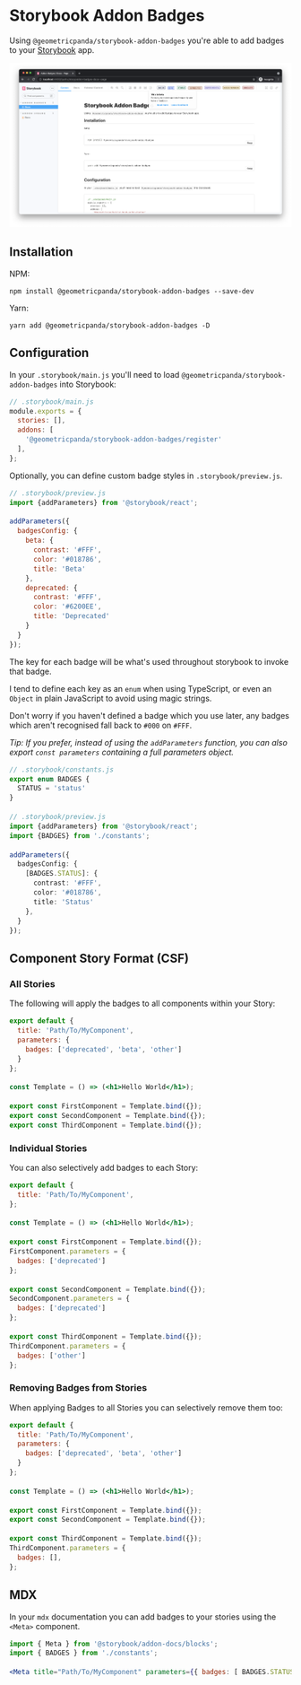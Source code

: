 # Storybook Addon Badges

Using `@geometricpanda/storybook-addon-badges` you're able to add badges to
your [Storybook](https://storybook.js.org) app.

![Screenshot of Storybook](https://github.com/geometricpanda/geometricpanda/blob/main/libs/storybook-addon-badges/media/screenshot.png?raw=true)

## Installation

NPM:
```shell
npm install @geometricpanda/storybook-addon-badges --save-dev
```

Yarn:
```shell
yarn add @geometricpanda/storybook-addon-badges -D
```

## Configuration

In your `.storybook/main.js` you'll need to load `@geometricpanda/storybook-addon-badges` into Storybook:

```js
// .storybook/main.js
module.exports = {
  stories: [],
  addons: [
    '@geometricpanda/storybook-addon-badges/register'
  ],
};
```

Optionally, you can define custom badge styles in `.storybook/preview.js`.

```js
// .storybook/preview.js
import {addParameters} from '@storybook/react';

addParameters({
  badgesConfig: {
    beta: {
      contrast: '#FFF',
      color: '#018786',
      title: 'Beta'
    },
    deprecated: {
      contrast: '#FFF',
      color: '#6200EE',
      title: 'Deprecated'
    }
  }
});
```

The key for each badge will be what's used throughout storybook to invoke that badge.

I tend to define each key as an `enum` when using TypeScript, or even an `Object` in plain JavaScript
to avoid using magic strings.

Don't worry if you haven't defined a badge which you use later, any badges which aren't recognised fall
back to `#000` on `#FFF`.

_Tip: If you prefer, instead of using the `addParameters` function, you can also
export `const parameters` containing a full parameters object._


```typescript
// .storybook/constants.js
export enum BADGES {
  STATUS = 'status'
}

// .storybook/preview.js
import {addParameters} from '@storybook/react';
import {BADGES} from './constants';

addParameters({
  badgesConfig: {
    [BADGES.STATUS]: {
      contrast: '#FFF',
      color: '#018786',
      title: 'Status'
    },
  }
});

```


## Component Story Format (CSF)

### All Stories

The following will apply the badges to all components within your Story:

```jsx
export default {
  title: 'Path/To/MyComponent',
  parameters: {
    badges: ['deprecated', 'beta', 'other']
  }
};

const Template = () => (<h1>Hello World</h1>);

export const FirstComponent = Template.bind({});
export const SecondComponent = Template.bind({});
export const ThirdComponent = Template.bind({});
```

### Individual Stories

You can also selectively add badges to each Story:

```jsx
export default {
  title: 'Path/To/MyComponent',
};

const Template = () => (<h1>Hello World</h1>);

export const FirstComponent = Template.bind({});
FirstComponent.parameters = {
  badges: ['deprecated']
};

export const SecondComponent = Template.bind({});
SecondComponent.parameters = {
  badges: ['deprecated']
};

export const ThirdComponent = Template.bind({});
ThirdComponent.parameters = {
  badges: ['other']
};
```

### Removing Badges from Stories

When applying Badges to all Stories you can selectively remove them too:

```jsx
export default {
  title: 'Path/To/MyComponent',
  parameters: {
    badges: ['deprecated', 'beta', 'other']
  }
};

const Template = () => (<h1>Hello World</h1>);

export const FirstComponent = Template.bind({});
export const SecondComponent = Template.bind({});

export const ThirdComponent = Template.bind({});
ThirdComponent.parameters = {
  badges: [],
};
```

## MDX

In your `mdx` documentation you can add badges to your stories
using the `<Meta>` component.

```jsx
import { Meta } from '@storybook/addon-docs/blocks';
import { BADGES } from './constants';

<Meta title="Path/To/MyComponent" parameters={{ badges: [ BADGES.STATUS ] }} />
```
